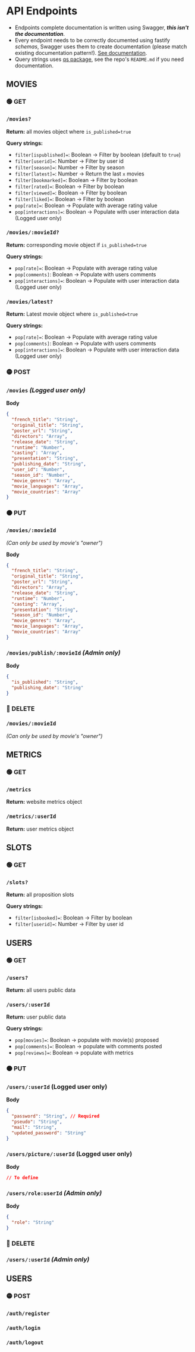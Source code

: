 # API Endpoints
- Endpoints complete documentation is written using Swagger, ***this isn't the documentation***.
- Every endpoint needs to be correctly documented using fastify *schemas*, Swagger uses them to create documentation (please match existing documentation pattern!). [See documentation](https://github.com/fastify/fastify-swagger).
- Query strings uses [qs package](https://www.npmjs.com/package/qs), see the repo's `README.md` if you need documentation.

## MOVIES

### :green_circle: GET

### **`/movies?`**
**Return:** all movies object where `is_published=true`

**Query strings:**
- `filter[ispublished]=`: Boolean -> Filter by boolean (default to `true`)
- `filter[userid]=`: Number -> Filter by user id
- `filter[season]=`: Number -> Filter by season
- `filter[latest]=`: Number -> Return the last `x` movies
- `filter[bookmarked]=`: Boolean -> Filter by boolean
- `filter[rated]=`: Boolean -> Filter by boolean
- `filter[viewed]=`: Boolean -> Filter by boolean
- `filter[liked]=`: Boolean -> Filter by boolean
- `pop[rate]=`: Boolean -> Populate with average rating value
- `pop[interactions]=`: Boolean -> Populate with user interaction data (Logged user only)

### **`/movies/:movieId?`**
**Return:** corresponding movie object if `is_published=true`

**Query strings:**
- `pop[rate]=`: Boolean -> Populate with average rating value
- `pop[comments]`: Boolean -> Populate with users comments
- `pop[interactions]=`: Boolean -> Populate with user interaction data (Logged user only)

### **`/movies/latest?`**
**Return:** Latest movie object where `is_published=true`

**Query strings:**
- `pop[rate]=`: Boolean -> Populate with average rating value
- `pop[comments]`: Boolean -> Populate with users comments
- `pop[interactions]=`: Boolean -> Populate with user interaction data (Logged user only)

###  :yellow_circle: POST

### **`/movies` *(Logged user only)***
**Body**

```json
{
  "french_title": "String",
  "original_title": "String",
  "poster_url": "String",
  "directors": "Array",
  "release_date": "String",
  "runtime": "Number",
  "casting": "Array",
  "presentation": "String",
  "publishing_date": "String",
  "user_id": "Number",
  "season_id": "Number",
  "movie_genres": "Array",
  "movie_languages": "Array",
  "movie_countries": "Array"
}
```

### :orange_circle: PUT

### **`/movies/:movieId`**
*(Can only be used by movie's "owner")*

**Body**

```json
{
  "french_title": "String",
  "original_title": "String",
  "poster_url": "String",
  "directors": "Array",
  "release_date": "String",
  "runtime": "Number",
  "casting": "Array",
  "presentation": "String",
  "season_id": "Number",
  "movie_genres": "Array",
  "movie_languages": "Array",
  "movie_countries": "Array"
}
```

### **`/movies/publish/:movieId` *(Admin only)***

**Body**

```json
{
  "is_published": "String",
  "publishing_date": "String"
}
```

### :red_circle: DELETE

### **`/movies/:movieId`**
*(Can only be used by movie's "owner")*

## METRICS

### :green_circle: GET
### **`/metrics`**
**Return:** website metrics object

### **`/metrics/:userId`**
**Return:** user metrics object

## SLOTS

### :green_circle: GET
### **`/slots?`**
**Return:** all proposition slots

**Query strings:**
- `filter[isbooked]=`: Boolean -> Filter by boolean
- `filter[userid]=`: Number -> Filter by user id

## USERS

### :green_circle: GET
### **`/users?`**
**Return:** all users public data

### **`/users/:userId`**
**Return:** user public data

**Query strings:**
- `pop[movies]=`: Boolean -> populate with movie(s) proposed
- `pop[comments]=`: Boolean -> populate with comments posted
- `pop[reviews]=`: Boolean -> populate with metrics

### :orange_circle: PUT

### **`/users/:userId` (Logged user only)**

**Body**

```json
{
  "password": "String", // Required
  "pseudo": "String",
  "mail": "String",
  "updated_password": "String"
}
```

### **`/users/picture/:userId` (Logged user only)**

**Body**

```json
// To define
```

### **`/users/role:userId` *(Admin only)***

**Body**

```json
{
  "role": "String"
}
```

### :red_circle: DELETE

### **`/users/:userId` *(Admin only)***

## USERS

### :yellow_circle: POST

### **`/auth/register`**

### **`/auth/login`**

### **`/auth/logout`**